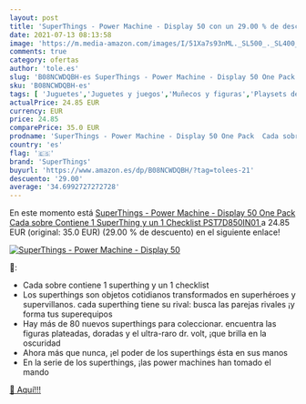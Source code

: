```yaml
---
layout: post
title: 'SuperThings - Power Machine - Display 50 con un 29.00 % de descuento'
date: 2021-07-13 08:13:58
image: 'https://m.media-amazon.com/images/I/51Xa7s93nML._SL500_._SL400_.jpg'
comments: true
category: ofertas
author: 'tole.es'
slug: 'B08NCWDQBH-es SuperThings - Power Machine - Display 50 One Pack Cada...'
sku: 'B08NCWDQBH-es'
tags: [ 'Juguetes','Juguetes y juegos','Muñecos y figuras','Playsets de figuras de juguete para niños','superthings', ]
actualPrice: 24.85 EUR
currency: EUR
price: 24.85
comparePrice: 35.0 EUR
prodname: 'SuperThings - Power Machine - Display 50 One Pack  Cada sobre Contiene 1 SuperThing y un 1 Checklist  PST7D850IN01 '
country: 'es'
flag: '🇪🇸'
brand: 'SuperThings'
buyurl: 'https://www.amazon.es/dp/B08NCWDQBH/?tag=tolees-21'
descuento: '29.00'
average: '34.6992727272728'
---
```


En este momento está [SuperThings - Power Machine - Display 50 One Pack  Cada sobre Contiene 1 SuperThing y un 1 Checklist  PST7D850IN01 ](https://www.amazon.es/dp/B08NCWDQBH/?tag=tolees-21) a 24.85 EUR (original: 35.0 EUR) (29.00 %  de descuento) en el siguiente enlace!

[![SuperThings - Power Machine - Display 50](https://m.media-amazon.com/images/I/51Xa7s93nML._SL500_._SL400_.jpg)](https://www.amazon.es/dp/B08NCWDQBH/?tag=tolees-21)

🔎:

- Cada sobre contiene 1 superthing y un 1 checklist
- Los superthings son objetos cotidianos transformados en superhéroes y supervillanos. cada superthing tiene su rival: busca las parejas rivales ¡y forma tus superequipos
- Hay más de 80 nuevos superthings para coleccionar. encuentra las figuras plateadas, doradas y el ultra-raro dr. volt, ¡que brilla en la oscuridad
- Ahora más que nunca, ¡el poder de los superthings ésta en sus manos
- En la serie de los superthings, ¡las power machines han tomado el mando

[🛒 Aquí!!!](https://www.amazon.es/dp/B08NCWDQBH/?tag=tolees-21)
